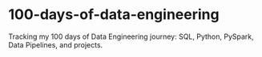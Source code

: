 # 100-days-of-data-engineering
Tracking my 100 days of Data Engineering journey: SQL, Python, PySpark, Data Pipelines, and projects.
